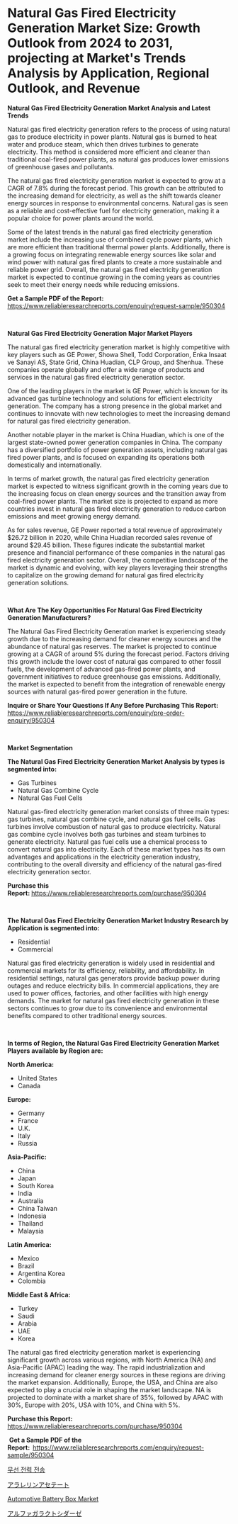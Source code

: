 <p><h1>Natural Gas Fired Electricity Generation Market Size: Growth Outlook from 2024 to 2031, projecting at Market's Trends Analysis by Application, Regional Outlook, and Revenue</h1></p><p><strong>Natural Gas Fired Electricity Generation Market Analysis and Latest Trends</strong></p>
<p><p>Natural gas fired electricity generation refers to the process of using natural gas to produce electricity in power plants. Natural gas is burned to heat water and produce steam, which then drives turbines to generate electricity. This method is considered more efficient and cleaner than traditional coal-fired power plants, as natural gas produces lower emissions of greenhouse gases and pollutants.</p><p>The natural gas fired electricity generation market is expected to grow at a CAGR of 7.8% during the forecast period. This growth can be attributed to the increasing demand for electricity, as well as the shift towards cleaner energy sources in response to environmental concerns. Natural gas is seen as a reliable and cost-effective fuel for electricity generation, making it a popular choice for power plants around the world.</p><p>Some of the latest trends in the natural gas fired electricity generation market include the increasing use of combined cycle power plants, which are more efficient than traditional thermal power plants. Additionally, there is a growing focus on integrating renewable energy sources like solar and wind power with natural gas fired plants to create a more sustainable and reliable power grid. Overall, the natural gas fired electricity generation market is expected to continue growing in the coming years as countries seek to meet their energy needs while reducing emissions.</p></p>
<p><strong>Get a Sample PDF of the Report:&nbsp;</strong> <a href="https://www.reliableresearchreports.com/enquiry/request-sample/950304">https://www.reliableresearchreports.com/enquiry/request-sample/950304</a></p>
<p>&nbsp;</p>
<p><strong>Natural Gas Fired Electricity Generation Major Market Players</strong></p>
<p><p>The natural gas fired electricity generation market is highly competitive with key players such as GE Power, Showa Shell, Todd Corporation, Enka Insaat ve Sanayi AS, State Grid, China Huadian, CLP Group, and Shenhua. These companies operate globally and offer a wide range of products and services in the natural gas fired electricity generation sector.</p><p>One of the leading players in the market is GE Power, which is known for its advanced gas turbine technology and solutions for efficient electricity generation. The company has a strong presence in the global market and continues to innovate with new technologies to meet the increasing demand for natural gas fired electricity generation.</p><p>Another notable player in the market is China Huadian, which is one of the largest state-owned power generation companies in China. The company has a diversified portfolio of power generation assets, including natural gas fired power plants, and is focused on expanding its operations both domestically and internationally.</p><p>In terms of market growth, the natural gas fired electricity generation market is expected to witness significant growth in the coming years due to the increasing focus on clean energy sources and the transition away from coal-fired power plants. The market size is projected to expand as more countries invest in natural gas fired electricity generation to reduce carbon emissions and meet growing energy demand.</p><p>As for sales revenue, GE Power reported a total revenue of approximately $26.72 billion in 2020, while China Huadian recorded sales revenue of around $29.45 billion. These figures indicate the substantial market presence and financial performance of these companies in the natural gas fired electricity generation sector. Overall, the competitive landscape of the market is dynamic and evolving, with key players leveraging their strengths to capitalize on the growing demand for natural gas fired electricity generation solutions.</p></p>
<p>&nbsp;</p>
<p><strong>What Are The Key Opportunities For Natural Gas Fired Electricity Generation Manufacturers?</strong></p>
<p><p>The Natural Gas Fired Electricity Generation market is experiencing steady growth due to the increasing demand for cleaner energy sources and the abundance of natural gas reserves. The market is projected to continue growing at a CAGR of around 5% during the forecast period. Factors driving this growth include the lower cost of natural gas compared to other fossil fuels, the development of advanced gas-fired power plants, and government initiatives to reduce greenhouse gas emissions. Additionally, the market is expected to benefit from the integration of renewable energy sources with natural gas-fired power generation in the future.</p></p>
<p><strong>Inquire or Share Your Questions If Any Before Purchasing This Report:</strong> <a href="https://www.reliableresearchreports.com/enquiry/pre-order-enquiry/950304">https://www.reliableresearchreports.com/enquiry/pre-order-enquiry/950304</a></p>
<p>&nbsp;</p>
<p><strong>Market Segmentation</strong></p>
<p><strong>The Natural Gas Fired Electricity Generation Market Analysis by types is segmented into:</strong></p>
<p><ul><li>Gas Turbines</li><li>Natural Gas Combine Cycle</li><li>Natural Gas Fuel Cells</li></ul></p>
<p><p>Natural gas-fired electricity generation market consists of three main types: gas turbines, natural gas combine cycle, and natural gas fuel cells. Gas turbines involve combustion of natural gas to produce electricity. Natural gas combine cycle involves both gas turbines and steam turbines to generate electricity. Natural gas fuel cells use a chemical process to convert natural gas into electricity. Each of these market types has its own advantages and applications in the electricity generation industry, contributing to the overall diversity and efficiency of the natural gas-fired electricity generation sector.</p></p>
<p><strong>Purchase this Report:&nbsp;</strong><a href="https://www.reliableresearchreports.com/purchase/950304">https://www.reliableresearchreports.com/purchase/950304</a></p>
<p>&nbsp;</p>
<p><strong>The Natural Gas Fired Electricity Generation Market Industry Research by Application is segmented into:</strong></p>
<p><ul><li>Residential</li><li>Commercial</li></ul></p>
<p><p>Natural gas fired electricity generation is widely used in residential and commercial markets for its efficiency, reliability, and affordability. In residential settings, natural gas generators provide backup power during outages and reduce electricity bills. In commercial applications, they are used to power offices, factories, and other facilities with high energy demands. The market for natural gas fired electricity generation in these sectors continues to grow due to its convenience and environmental benefits compared to other traditional energy sources.</p></p>
<p>&nbsp;</p>
<p><strong>In terms of Region, the Natural Gas Fired Electricity Generation Market Players available by Region are:</strong></p>
<p>
    <p> <strong> North America: </strong>
        <ul>
            <li>United States</li>
            <li>Canada</li>
        </ul>
        </p> 
    <p> <strong> Europe: </strong>
        <ul>
            <li>Germany</li>
            <li>France</li>
            <li>U.K.</li>
            <li>Italy</li>
            <li>Russia</li>
        </ul>
        </p> 
    <p> <strong> Asia-Pacific: </strong>
        <ul>
            <li>China</li>
            <li>Japan</li>
            <li>South Korea</li>
            <li>India</li>
            <li>Australia</li>
            <li>China Taiwan</li>
            <li>Indonesia</li>
            <li>Thailand</li>
            <li>Malaysia</li>
        </ul>
        </p> 
    <p> <strong> Latin America: </strong>
        <ul>
            <li>Mexico</li>
            <li>Brazil</li>
            <li>Argentina Korea</li>
            <li>Colombia</li>
        </ul>
        </p> 
    <p> <strong> Middle East & Africa: </strong>
        <ul>
            <li>Turkey</li>
            <li>Saudi</li>
            <li>Arabia</li>
            <li>UAE</li>
            <li>Korea</li>
        </ul>
    </p>
    </p>
<p><p>The natural gas fired electricity generation market is experiencing significant growth across various regions, with North America (NA) and Asia-Pacific (APAC) leading the way. The rapid industrialization and increasing demand for cleaner energy sources in these regions are driving the market expansion. Additionally, Europe, the USA, and China are also expected to play a crucial role in shaping the market landscape. NA is projected to dominate with a market share of 35%, followed by APAC with 30%, Europe with 20%, USA with 10%, and China with 5%.</p></p>
<p><strong>Purchase this Report: </strong><a href="https://www.reliableresearchreports.com/purchase/950304">https://www.reliableresearchreports.com/purchase/950304</a></p>
<p>&nbsp;<strong>Get a Sample PDF of the Report:&nbsp;&nbsp;</strong><a href="https://www.reliableresearchreports.com/enquiry/request-sample/950304">https://www.reliableresearchreports.com/enquiry/request-sample/950304</a></p>
<p><strong></strong></p>
<p><p><a href="https://medium.com/@emmamoy1/%EB%AC%B4%EC%84%A0-%EC%A0%84%EB%A0%A5-%EC%A0%84%EC%86%A1-%EC%8B%9C%EC%9E%A5-%EA%B7%9C%EB%AA%A8%EB%8A%94-%EA%B8%80%EB%A1%9C%EB%B2%8C-%EC%82%B0%EC%97%85%EC%97%90%EC%84%9C-%EA%B0%80%EC%9E%A5-%EC%A2%8B%EC%9D%80-%EB%A7%88%EC%BC%80%ED%8C%85-%EC%B1%84%EB%84%90%EC%9D%84-%EB%B3%B4%EC%97%AC%EC%A4%8D%EB%8B%88%EB%8B%A4-b19a2e9fc319">무선 전력 전송</a></p><p><a href="https://medium.com/@awicka/%E3%82%A2%E3%83%A9%E3%83%AC%E3%83%AA%E3%83%B3%E3%82%A2%E3%82%BB%E3%83%86%E3%83%BC%E3%83%88%E5%B8%82%E5%A0%B4%E3%83%AC%E3%83%9D%E3%83%BC%E3%83%88%E3%81%AF-%E3%81%93%E3%81%AE%E5%B8%82%E5%A0%B4%E3%81%AE%E6%9C%80%E6%96%B0%E3%81%AE%E3%83%88%E3%83%AC%E3%83%B3%E3%83%89%E3%81%A8%E6%88%90%E9%95%B7%E6%A9%9F%E4%BC%9A%E3%82%92%E6%98%8E%E3%82%89%E3%81%8B%E3%81%AB%E3%81%97%E3%81%BE%E3%81%99-7d8f47294735">アラレリンアセテート</a></p><p><a href="https://github.com/PeterParrish5/Market-Research-Report-List-4/blob/main/automotive-battery-box-market.md">Automotive Battery Box Market</a></p><p><a href="https://medium.com/@nicholas.ellison0076890/%E3%82%A2%E3%83%AB%E3%83%95%E3%82%A1%E3%82%AC%E3%83%A9%E3%82%AF%E3%83%88%E3%82%B7%E3%83%80%E3%83%BC%E3%82%BC%E5%B8%82%E5%A0%B4-%E7%A8%AE%E9%A1%9E-%E5%BF%9C%E7%94%A8-%E5%9C%B0%E7%90%86%E3%81%AB%E3%82%88%E3%82%8B%E5%8C%85%E6%8B%AC%E7%9A%84%E3%81%AA%E8%A9%95%E4%BE%A1-7c5f4a8f6b38">アルファガラクトシダーゼ</a></p></p>